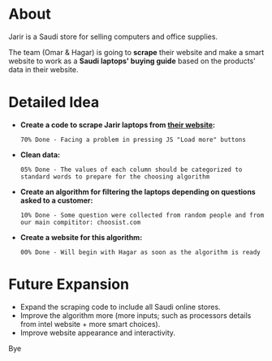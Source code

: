 # About
Jarir is a Saudi store for selling computers and office supplies.

The team (Omar & Hagar) is going to **scrape** their website and make a smart website to work as a **Saudi laptops' buying guide** based on the products' data in their website.

# Detailed Idea
- **Create a code to scrape Jarir laptops from [their website](https://www.jarir.com/sa-en/computers-&-tablets/laptops.html):**

      70% Done - Facing a problem in pressing JS "Load more" buttons
- **Clean data:**

      05% Done - The values of each column should be categorized to standard words to prepare for the choosing algorithm
- **Create an algorithm for filtering the laptops depending on questions asked to a customer:**

      10% Done - Some question were collected from random people and from our main compititor: choosist.com
- **Create a website for this algorithm:**

      00% Done - Will begin with Hagar as soon as the algorithm is ready

# Future Expansion
- Expand the scraping code to include all Saudi online stores.
- Improve the algorithm more (more inputs; such as processors details from intel website  + more smart choices).
- Improve website appearance and interactivity.

Bye
